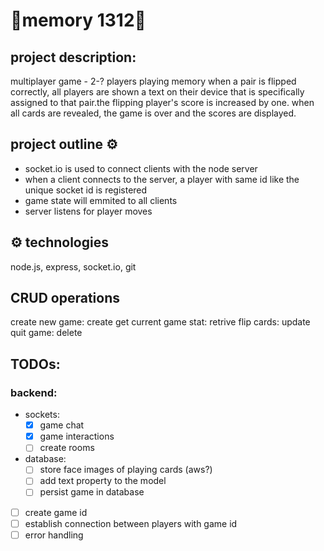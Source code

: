 # 🚨memory 1312🚨
## project description:
  multiplayer game - 2-? players playing memory
  when a pair is flipped correctly, all players are shown a text on their device that is specifically assigned to that pair.the flipping player's score is increased by one. when all cards are revealed, the game is over and the scores are displayed.

## project outline ⚙️
  - socket.io is used to connect clients with the node server
  - when a client connects to the server, a player with same id like the unique socket id is registered
  - game state will emmited to all clients
  - server listens for player moves

## ⚙️ technologies
  node.js, express, socket.io, git

## CRUD operations
  create new game: create
  get current game stat: retrive
  flip cards: update
  quit game: delete

## TODOs:
### backend:
- sockets:
    - [x] game chat
    - [x] game interactions
    - [ ] create rooms
- database:
  - [ ] store face images of playing cards (aws?)
  - [ ] add text property to the model
  - [ ] persist game in database
- [ ] create game id
- [ ] establish connection between players with game id
- [ ] error handling